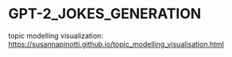 # GPT-2_JOKES_GENERATION

topic modelling visualization: https://susannapinotti.github.io/topic_modelling_visualisation.html
